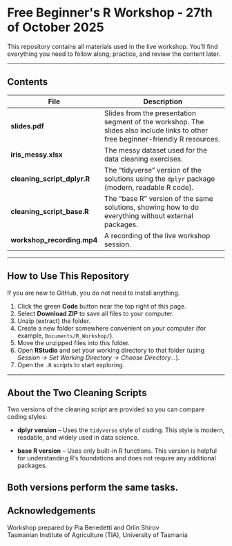 # Free Beginner's R Workshop - 27th of October 2025

This repository contains all materials used in the live workshop. You’ll find everything you need to follow along, practice, and review the content later.

---

## Contents

| File | Description |
|------|--------------|
| **slides.pdf** | Slides from the presentation segment of the workshop. The slides also include links to other free beginner-friendly R resources. |
| **iris_messy.xlsx** | The messy dataset used for the data cleaning exercises. |
| **cleaning_script_dplyr.R** | The “tidyverse” version of the solutions using the `dplyr` package (modern, readable R code). |
| **cleaning_script_base.R** | The “base R” version of the same solutions, showing how to do everything without external packages. |
| **workshop_recording.mp4** | A recording of the live workshop session. |

---

## How to Use This Repository

If you are new to GitHub, you do not need to install anything.

1. Click the green **Code** button near the top right of this page.  
2. Select **Download ZIP** to save all files to your computer.  
3. Unzip (extract) the folder.  
4. Create a new folder somewhere convenient on your computer (for example, `Documents/R_Workshop/`).  
5. Move the unzipped files into this folder.  
6. Open **RStudio** and set your working directory to that folder (using *Session → Set Working Directory → Choose Directory...*).  
7. Open the `.R` scripts to start exploring.

---

## About the Two Cleaning Scripts

Two versions of the cleaning script are provided so you can compare coding styles:

- **dplyr version** – Uses the `tidyverse` style of coding. This style is modern, readable, and widely used in data science.

- **base R version** – Uses only built-in R functions. This version is helpful for understanding R’s foundations and does not require any additional packages.

Both versions perform the same tasks.
---

## Acknowledgements

Workshop prepared by Pia Benedetti and Orlin Shirov  
Tasmanian Institute of Agriculture (TIA), University of Tasmania

